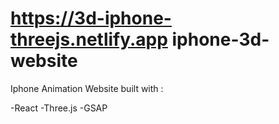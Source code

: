 # https://3d-iphone-threejs.netlify.app iphone-3d-website

Iphone Animation Website built with :

-React
-Three.js
-GSAP
